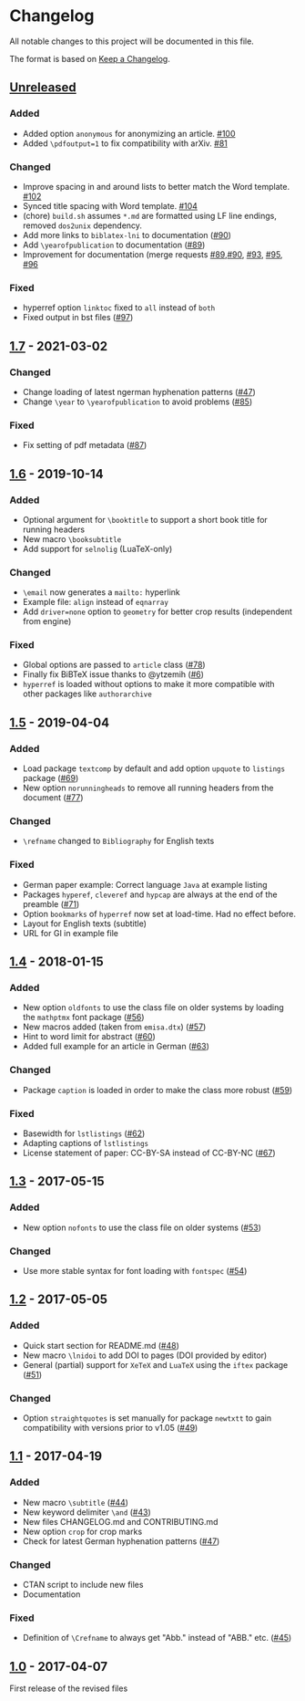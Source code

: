 # Changelog
All notable changes to this project will be documented in this file.

The format is based on [Keep a Changelog](http://keepachangelog.com/).

## [Unreleased]

### Added

- Added option `anonymous` for anonymizing an article. [#100](https://github.com/gi-ev/LNI/pull/100)
- Added `\pdfoutput=1` to fix compatibility with arXiv. [#81](https://github.com/gi-ev/LNI/issues/81)

### Changed

- Improve spacing in and around lists to better match the Word template. [#102](https://github.com/gi-ev/LNI/pull/102)
- Synced title spacing with Word template. [#104](https://github.com/gi-ev/LNI/pull/104)
- (chore) `build.sh` assumes `*.md` are formatted using LF line endings, removed `dos2unix` dependency.
- Add more links to `biblatex-lni` to documentation ([#90](https://github.com/gi-ev/LNI/issues/90))
- Add `\yearofpublication` to documentation ([#89](https://github.com/gi-ev/LNI/pull/89))
- Improvement for documentation (merge requests [#89](https://github.com/gi-ev/LNI/issues/89),[#90](https://github.com/gi-ev/LNI/issues/90), [#93](https://github.com/gi-ev/LNI/issues/93), [#95](https://github.com/gi-ev/LNI/issues/95), [#96](https://github.com/gi-ev/LNI/issues/96)

### Fixed

- hyperref option `linktoc` fixed to `all` instead of `both`
- Fixed output in bst files ([#97](https://github.com/gi-ev/LNI/issues/97))

## [1.7] - 2021-03-02

### Changed

- Change loading of latest ngerman hyphenation patterns ([#47](https://github.com/gi-ev/LNI/issues/47))
- Change `\year` to `\yearofpublication` to avoid problems ([#85](https://github.com/gi-ev/LNI/issues/85))

### Fixed

- Fix setting of pdf metadata ([#87](https://github.com/gi-ev/LNI/issues/87))

## [1.6] - 2019-10-14

### Added

- Optional argument for `\booktitle` to support a short book title for running headers
- New macro `\booksubtitle`
- Add support for `selnolig` (LuaTeX-only)

### Changed

- `\email` now generates a `mailto:` hyperlink
- Example file: `align` instead of `eqnarray`
- Add `driver=none` option to `geometry` for better crop results (independent from engine)

### Fixed

- Global options are passed to `article` class ([#78](https://github.com/gi-ev/LNI/issues/78))
- Finally fix BiBTeX issue thanks to @ytzemih ([#6](https://github.com/gi-ev/LNI/issues/6))
- `hyperref` is loaded without options to make it more compatible with other packages like `authorarchive`

## [1.5] - 2019-04-04

### Added

- Load package `textcomp` by default and add option `upquote` to `listings` package ([#69](https://github.com/gi-ev/LNI/issues/69))
- New option `norunningheads` to remove all running headers from the document
([#77](https://github.com/gi-ev/LNI/issues/77))

### Changed

- `\refname` changed to `Bibliography` for English texts

### Fixed

- German paper example: Correct language `Java` at example listing
- Packages `hyperef`, `cleveref` and `hypcap` are always at the end of the preamble ([#71](https://github.com/gi-ev/LNI/issues/71))
- Option `bookmarks` of `hyperref` now set at load-time. Had no effect before.
- Layout for English texts (subtitle)
- URL for GI in example file

## [1.4] - 2018-01-15

### Added

- New option `oldfonts` to use the class file on older systems by loading the `mathptmx` font package ([#56](https://github.com/gi-ev/LNI/issues/56))
- New macros added (taken from `emisa.dtx`) ([#57](https://github.com/gi-ev/LNI/issues/57))
- Hint to word limit for abstract ([#60](https://github.com/gi-ev/LNI/issues/60))
- Added full example for an article in German ([#63](https://github.com/gi-ev/LNI/issues/63))

### Changed

- Package `caption` is loaded in order to make the class more robust ([#59](https://github.com/gi-ev/LNI/issues/59))

### Fixed

- Basewidth for `lstlistings` ([#62](https://github.com/gi-ev/LNI/issues/62))
- Adapting captions of `lstlistings`
- License statement of paper: CC-BY-SA instead of CC-BY-NC ([#67](https://github.com/gi-ev/LNI/issues/67))

## [1.3] - 2017-05-15

### Added

- New option `nofonts` to use the class file on older systems ([#53](https://github.com/gi-ev/LNI/issues/52))

### Changed

- Use more stable syntax for font loading with `fontspec` ([#54](https://github.com/gi-ev/LNI/issues/54))

## [1.2] - 2017-05-05

### Added

- Quick start section for README.md ([#48](https://github.com/gi-ev/LNI/issues/48))
- New macro `\lnidoi` to add DOI to pages (DOI provided by editor)
- General (partial) support for `XeTeX` and `LuaTeX` using the `iftex` package ([#51](https://github.com/gi-ev/LNI/issues/51))

### Changed

- Option `straightquotes` is set manually for package `newtxtt` to gain compatibility with versions prior to v1.05 ([#49](https://github.com/gi-ev/LNI/issues/49))

## [1.1] - 2017-04-19

### Added

- New macro `\subtitle` ([#44](https://github.com/gi-ev/LNI/issues/44))
- New keyword delimiter `\and` ([#43](https://github.com/gi-ev/LNI/issues/43))
- New files CHANGELOG.md and CONTRIBUTING.md
- New option `crop` for crop marks
- Check for latest German hyphenation patterns ([#47](https://github.com/gi-ev/LNI/issues/47))

### Changed

- CTAN script to include new files
- Documentation

### Fixed

- Definition of `\Crefname` to always get "Abb." instead of "ABB." etc. ([#45](https://github.com/gi-ev/LNI/pull/45))

## [1.0] - 2017-04-07

First release of the revised files

[Unreleased]: https://github.com/gi-ev/LNI/compare/v1.7...HEAD
[1.7]: https://github.com/gi-ev/LNI/releases/tag/v1.7
[1.6]: https://github.com/gi-ev/LNI/releases/tag/v1.6
[1.5]: https://github.com/gi-ev/LNI/releases/tag/v1.5
[1.4]: https://github.com/gi-ev/LNI/releases/tag/v1.4
[1.3]: https://github.com/gi-ev/LNI/releases/tag/v1.3
[1.2]: https://github.com/gi-ev/LNI/releases/tag/v1.2
[1.1]: https://github.com/gi-ev/LNI/releases/tag/v1.1
[1.0]: https://github.com/gi-ev/LNI/releases/tag/v1.0
